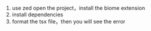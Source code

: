 1. use zed open the project，install the biome extension
2. install dependencies
3. format the tsx file，then you will see the error
